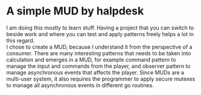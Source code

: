 # A simple MUD by halpdesk

I am doing this mostly to learn stuff. Having a project that you can switch to beside work and
where you can test and apply patterns freely helps a lot in this regard.  
I chose to create a MUD, because I understand it from the perspective of a consumer. There are
many interesting patterns that needs to be taken into calculation and emerges in a MUD, for 
example command pattern to manage the input and commands from the player, and observer pattern
to manage asynchronous events that affects the player. Since MUDs are a multi-user system, it
also requires the programmer to apply secure mutexes to manage all asynchronous events in 
different go routines.

